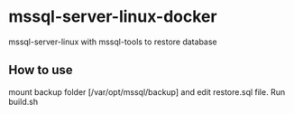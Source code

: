 # mssql-server-linux-docker
mssql-server-linux with mssql-tools to restore database

## How to use
mount backup folder [/var/opt/mssql/backup] and edit restore.sql file. Run build.sh
